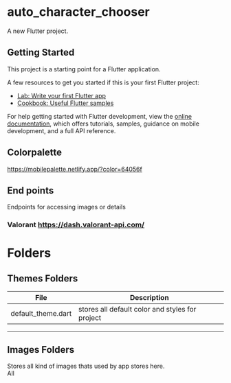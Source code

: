 # auto_character_chooser

A new Flutter project.

## Getting Started

This project is a starting point for a Flutter application.

A few resources to get you started if this is your first Flutter project:

- [Lab: Write your first Flutter app](https://docs.flutter.dev/get-started/codelab)
- [Cookbook: Useful Flutter samples](https://docs.flutter.dev/cookbook)

For help getting started with Flutter development, view the
[online documentation](https://docs.flutter.dev/), which offers tutorials,
samples, guidance on mobile development, and a full API reference.


## Colorpalette

https://mobilepalette.netlify.app/?color=64056f


## End points

Endpoints for accessing images or details

### Valorant https://dash.valorant-api.com/


# Folders

## Themes Folders

| File | Description |
| ------ | ------ |
| default_theme.dart | stores all default color and styles for project|
---

## Images Folders

Stores all kind of images thats used by app stores here. <br>
All
 